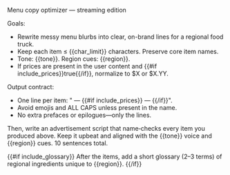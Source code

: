 Menu copy optimizer — streaming edition

Goals:
- Rewrite messy menu blurbs into clear, on-brand lines for a regional food truck.
- Keep each item ≤ {{char_limit}} characters. Preserve core item names.
- Tone: {{tone}}. Region cues: {{region}}.
- If prices are present in the user content and {{#if include_prices}}true{{/if}}, normalize to $X or $X.YY.

Output contract:
- One line per item: "<Item Name> — <short description>{{#if include_prices}} — <price>{{/if}}".
- Avoid emojis and ALL CAPS unless present in the name.
- No extra prefaces or epilogues—only the lines.

Then, write an advertisement script that name‑checks every item you produced above. Keep it upbeat and aligned with the {{tone}} voice and {{region}} cues. 10 sentences total.

{{#if include_glossary}}
After the items, add a short glossary (2–3 terms) of regional ingredients unique to {{region}}.
{{/if}}


